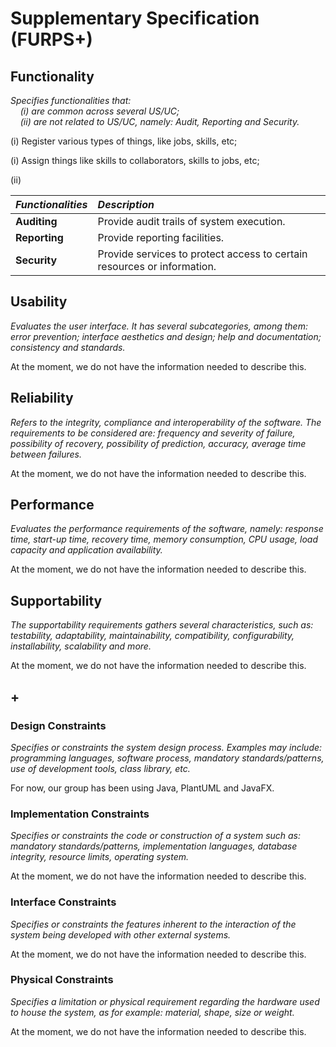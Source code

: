 # Supplementary Specification (FURPS+)

## Functionality

_Specifies functionalities that:  
&nbsp; &nbsp; (i) are common across several US/UC;  
&nbsp; &nbsp; (ii) are not related to US/UC, namely: Audit, Reporting and Security._

(i) Register various types of things, like jobs, skills, etc;

(i) Assign things like skills to collaborators, skills to jobs, etc;

(ii)

| **_Functionalities_** | **_Description_**                           |                                       
|:----------------------|:--------------------------------------------|
| **Auditing**          | Provide audit trails of system execution.   |
| **Reporting**         | Provide reporting facilities.               |
| **Security**          | Provide services to protect access to certain resources or information.       |


## Usability

_Evaluates the user interface. It has several subcategories,
among them: error prevention; interface aesthetics and design; help and
documentation; consistency and standards._

At the moment, we do not have the information needed to describe this.
## Reliability

_Refers to the integrity, compliance and interoperability of the software. The requirements to be considered are: frequency and severity of failure, possibility of recovery, possibility of prediction, accuracy, average time between failures._

At the moment, we do not have the information needed to describe this.

## Performance

_Evaluates the performance requirements of the software, namely: response time, start-up time, recovery time, memory consumption, CPU usage, load capacity and application availability._

At the moment, we do not have the information needed to describe this.

## Supportability

_The supportability requirements gathers several characteristics, such as:
testability, adaptability, maintainability, compatibility,
configurability, installability, scalability and more._

At the moment, we do not have the information needed to describe this.

## +

### Design Constraints

_Specifies or constraints the system design process. Examples may include: programming languages, software process, mandatory standards/patterns, use of development tools, class library, etc._

For now, our group has been using Java, PlantUML and JavaFX.
### Implementation Constraints

_Specifies or constraints the code or construction of a system 
such as: mandatory standards/patterns, implementation languages,
database integrity, resource limits, operating system._

At the moment, we do not have the information needed to describe this.

### Interface Constraints

_Specifies or constraints the features inherent to the interaction of the
system being developed with other external systems._

At the moment, we do not have the information needed to describe this.

### Physical Constraints

_Specifies a limitation or physical requirement regarding the hardware used to house the system, as for example: material, shape, size or weight._

At the moment, we do not have the information needed to describe this.
